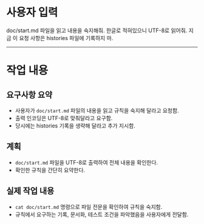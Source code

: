# 사용자 입력

doc/start.md 파일을 읽고 내용을 숙지해줘. 한글로 적혀있으니 UTF-8로 읽어줘. 지금 이 요청 사항은 histories 파일에 기록하지 마.

---

# 작업 내용

## 요구사항 요약
- 사용자가 `doc/start.md` 파일의 내용을 읽고 규칙을 숙지해 달라고 요청함.
- 출력 인코딩은 UTF-8로 맞춰달라고 요구함.
- 당시에는 histories 기록을 생략해 달라고 추가 지시함.

## 계획
- `doc/start.md` 파일을 UTF-8로 출력하여 전체 내용을 확인한다.
- 확인한 규칙을 간단히 요약한다.

## 실제 작업 내용
- `cat doc/start.md` 명령으로 파일 전문을 확인하여 규칙을 숙지함.
- 규칙에서 요구하는 기록, 문서화, 테스트 조건을 파악했음을 사용자에게 전달함.
